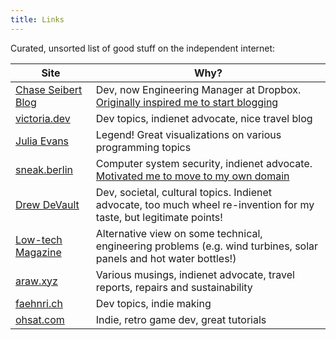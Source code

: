 ```yaml
---
title: Links
---
```


Curated, unsorted list of good stuff on the independent internet:

|Site|Why?|
|---|---|
|[Chase Seibert Blog](https://chase-seibert.github.io/blog/)|Dev, now Engineering Manager at Dropbox. [Originally inspired me to start blogging](https://chase-seibert.github.io/blog/2014/08/01/why-blogging.html)|
|[victoria.dev](https://victoria.dev/)|Dev topics, indienet advocate, nice travel blog|
|[Julia Evans](https://jvns.ca/)|Legend! Great visualizations on various programming topics|
|[sneak.berlin](https://sneak.berlin/)|Computer system security, indienet advocate. [Motivated me to move to my own domain](https://sneak.berlin/20201029/stop-emailing-like-a-rube/)|
|[Drew DeVault](https://drewdevault.com/)|Dev, societal, cultural topics. Indienet advocate, too much wheel re-invention for my taste, but legitimate points!|
|[Low-tech Magazine](https://solar.lowtechmagazine.com/)|Alternative view on some technical, engineering problems (e.g. wind turbines, solar panels and hot water bottles!)|
|[araw.xyz](https://araw.xyz/)|Various musings, indienet advocate, travel reports, repairs and sustainability|
|[faehnri.ch](https://faehnri.ch/)|Dev topics, indie making|
|[ohsat.com](https://www.ohsat.com/)|Indie, retro game dev, great tutorials|

